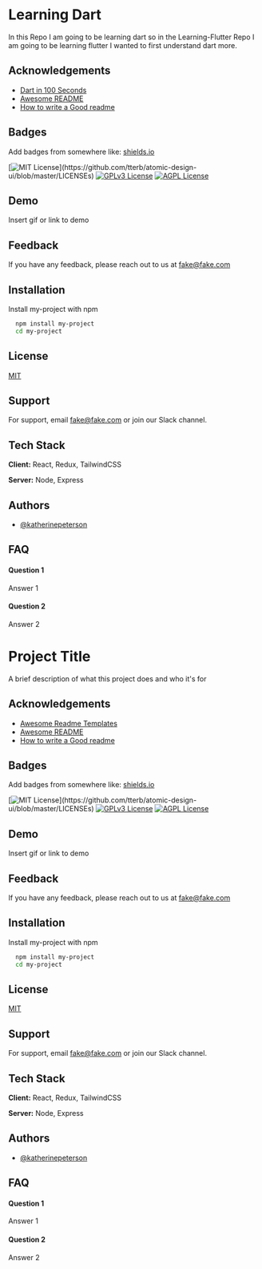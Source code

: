 # Learning Dart

In this Repo I am going to be learning dart so in the Learning-Flutter Repo I am going to be learning flutter I wanted to first understand dart more.

## Acknowledgements

- [Dart in 100 Seconds](https://www.youtube.com/watch?v=NrO0CJCbYLA)
- [Awesome README](https://www.youtube.com/watch?v=5xlVP04905w)
- [How to write a Good readme](https://bulldogjob.com/news/449-how-to-write-a-good-readme-for-your-github-project)

## Badges

Add badges from somewhere like: [shields.io](https://shields.io/)

[![MIT License](https://img.shields.io/apm/l/atomic-design-ui.svg?)](https://github.com/tterb/atomic-design-ui/blob/master/LICENSEs)
[![GPLv3 License](https://img.shields.io/badge/License-GPL%20v3-yellow.svg)](https://opensource.org/licenses/)
[![AGPL License](https://img.shields.io/badge/license-AGPL-blue.svg)](http://www.gnu.org/licenses/agpl-3.0)

## Demo

Insert gif or link to demo

## Feedback

If you have any feedback, please reach out to us at fake@fake.com

## Installation

Install my-project with npm

```bash
  npm install my-project
  cd my-project
```

## License

[MIT](https://choosealicense.com/licenses/mit/)

## Support

For support, email fake@fake.com or join our Slack channel.

## Tech Stack

**Client:** React, Redux, TailwindCSS

**Server:** Node, Express

## Authors

- [@katherinepeterson](https://www.github.com/octokatherine)

## FAQ

#### Question 1

Answer 1

#### Question 2

Answer 2

# Project Title

A brief description of what this project does and who it's for

## Acknowledgements

- [Awesome Readme Templates](https://awesomeopensource.com/project/elangosundar/awesome-README-templates)
- [Awesome README](https://github.com/matiassingers/awesome-readme)
- [How to write a Good readme](https://bulldogjob.com/news/449-how-to-write-a-good-readme-for-your-github-project)

## Badges

Add badges from somewhere like: [shields.io](https://shields.io/)

[![MIT License](https://img.shields.io/apm/l/atomic-design-ui.svg?)](https://github.com/tterb/atomic-design-ui/blob/master/LICENSEs)
[![GPLv3 License](https://img.shields.io/badge/License-GPL%20v3-yellow.svg)](https://opensource.org/licenses/)
[![AGPL License](https://img.shields.io/badge/license-AGPL-blue.svg)](http://www.gnu.org/licenses/agpl-3.0)

## Demo

Insert gif or link to demo

## Feedback

If you have any feedback, please reach out to us at fake@fake.com

## Installation

Install my-project with npm

```bash
  npm install my-project
  cd my-project
```

## License

[MIT](https://choosealicense.com/licenses/mit/)

## Support

For support, email fake@fake.com or join our Slack channel.

## Tech Stack

**Client:** React, Redux, TailwindCSS

**Server:** Node, Express

## Authors

- [@katherinepeterson](https://www.github.com/octokatherine)

## FAQ

#### Question 1

Answer 1

#### Question 2

Answer 2
